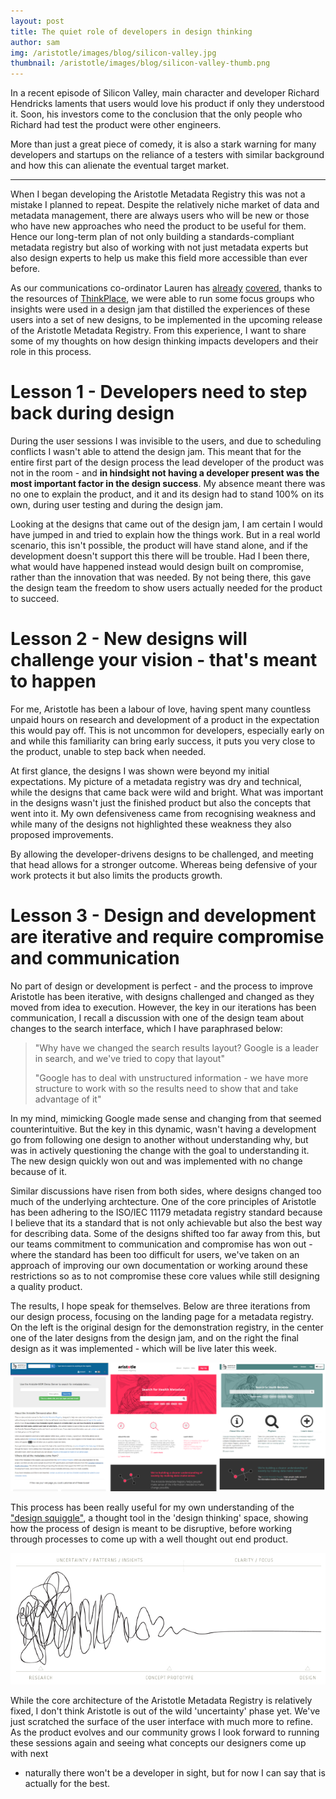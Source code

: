 ```yaml
---
layout: post
title: The quiet role of developers in design thinking
author: sam
img: /aristotle/images/blog/silicon-valley.jpg
thumbnail: /aristotle/images/blog/silicon-valley-thumb.png
---
```


In a recent episode of Silicon Valley, main character and developer Richard Hendricks
laments that users would love his product if only they understood it. 
Soon, his investors come to the conclusion that the only people who Richard had 
test the product were other engineers.

More than just a great piece of comedy, it is also a stark warning for many developers and startups
on the reliance of a testers with similar background and how this can alienate the eventual target
market.

---

When I began developing the Aristotle Metadata Registry this was not a mistake I planned to
repeat. Despite the relatively niche market of data and metadata management, there are always
users who will be new or those who have new approaches who need the product to be useful for them.
Hence our long-term plan of not only building a standards-compliant metadata registry but
also of working with not just metadata experts but also design experts to help us make this field
more accessible than ever before.

As our communications co-ordinator Lauren has 
[already](/blog/2016/06/usability-sessions.html)
[covered](/blog/2016/07/design-jam.html),
thanks to the resources of
[ThinkPlace](http://www.thinkplaceglobal.com), we were able to run some focus groups who insights were used in a
design jam that distilled the experiences of these users into a set of new designs, to
be implemented in the upcoming release of the Aristotle Metadata Registry. From this experience,
I want to share some of my thoughts on how design thinking impacts developers and their role in this process.


Lesson 1 - Developers need to step back during design
=====================================================

During the user sessions I was invisible to the users, and
due to scheduling conflicts I wasn't able to attend the design jam. This meant that
for the entire first part of the design process the lead developer of the product was not in the room - 
and **in hindsight not having a developer present was the most important factor in the design success**.
My absence meant there was no one to explain the product,
and it and its design had to stand 100% on its own, during user testing and during the design jam.

Looking at the designs that came out of the design jam, I am certain I would have
jumped in and tried to explain how the things work. But in a real world scenario, this isn't
possible, the product will have stand alone, and if the development doesn't support this there will be trouble. 
Had I been there, what would have happened instead would design built on compromise, rather than the innovation that was needed.
By not being there, this gave the design team the freedom to show users actually needed for the product to succeed.


Lesson 2 - New designs will challenge your vision - that's meant to happen
=========================================================================

For me, Aristotle has been a labour of love, having spent many countless unpaid hours on
research and development of a product in the expectation this would pay off. This is not uncommon
for developers, especially early on and while this familiarity can bring early success, 
it puts you very close to the product, unable to step back when needed.

At first glance, the designs I was shown were beyond my initial expectations.
My picture of a metadata registry was dry and technical, while the designs that came
back were wild and bright. What was important in the designs wasn't just the finished product
but also the concepts that went into it. My own defensiveness came from recognising weakness and
while many of the designs not highlighted these weakness they also proposed improvements.

By allowing the developer-drivens designs to be challenged, and meeting that head allows for a stronger outcome.
Whereas being defensive of your work protects it but also limits the products growth.

Lesson 3 - Design and development are iterative and require compromise and communication
========================================================================================

No part of design or development is perfect - and the process to improve Aristotle has been iterative,
with designs challenged and changed as they moved from idea to execution.
However, the key in our iterations has been communication, I recall a discussion with one of
the design team about changes to the search interface, which I have paraphrased below:

> "Why have we changed the search results layout? Google is a leader in search, and we've tried to copy that layout"
>
> "Google has to deal with unstructured information - we have more structure to work with so the results need to show that and take advantage of it"

In my mind, mimicking Google made sense and changing from that seemed counterintuitive.
But the key in this dynamic, wasn't having a development go from following one design
to another without understanding why, but was in actively questioning the change with the
goal to understanding it. The new design quickly won out and was implemented with no change because of it.

Similar discussions have risen from both sides, where designs changed too much of the underlying
archtecture. One of the core principles of Aristotle has been adhering to the ISO/IEC 11179 metadata 
registry standard because I believe that its a standard that is not only achievable but also the best way
for describing data. Some of the designs shifted too far away from this, but our teams commitment
to communication and compromise has won out - where the standard has been too difficult for users,
we've taken on an approach of improving our own documentation or working around these restrictions
so as to not compromise these core values while still designing a quality product.


The results, I hope speak for themselves. Below are three iterations from our design process, focusing
on the landing page for a metadata registry. On the left is the original design for the demonstration
registry, in the center one of the later designs from the design jam, and on the right the final design
as it was implemented - which will be live later this week.

![Side by side by side](/aristotle/images/blog/side_by_side_by_side.png "Side by side by side")


This process has been really useful for my own understanding of the ["design squiggle"](http://cargocollective.com/central/The-Design-Squiggle),
a thought tool in the 'design thinking' space, showing how the process of design is meant to be
disruptive, before working through processes to come up with a well thought out end product.

![Design squiggle](/aristotle/images/blog/squiggle.png "Design squiggle")

While the core architecture of the Aristotle Metadata Registry is relatively fixed,
I don't think Aristotle is out of the wild 'uncertainty' phase yet. We've just scratched
the surface of the user interface with much more to refine.
As the product evolves and our community grows I look forward to running these
sessions again and seeing what concepts our designers come up with next
- naturally there won't be a developer in sight, but for now I can say that is actually for the best.
